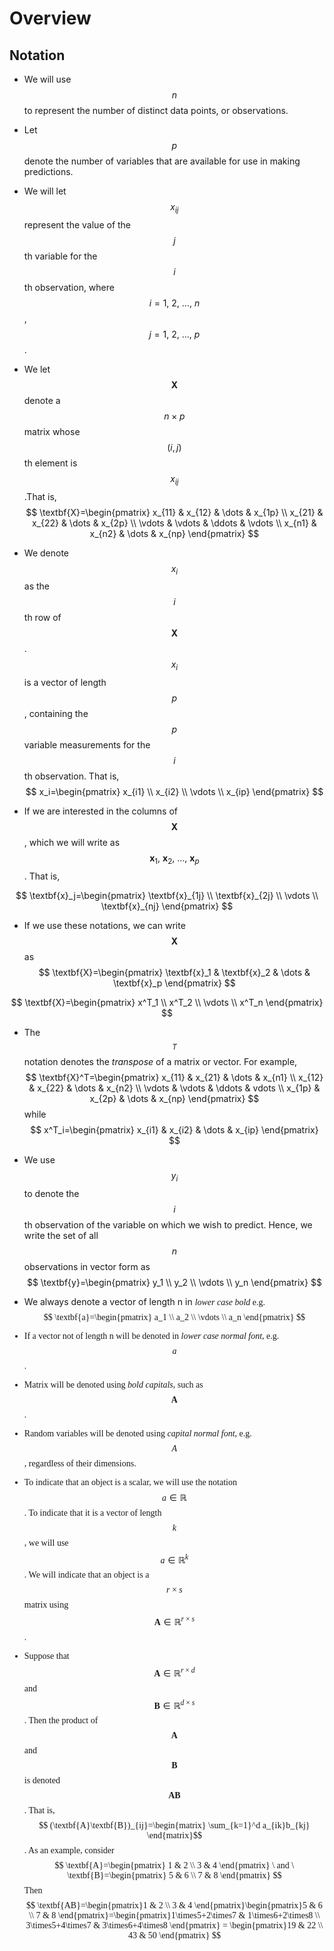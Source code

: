 # Overview

## Notation

+ We will use $$n$$ to represent the number of distinct data points, or observations.

+ Let $$p$$ denote the number of variables that are available for use in making predictions.

+ We will let $$x_{ij}$$ represent the value of the $$j$$th variable for the $$i$$th observation, where $$i=1,\ 2,\ \dots,\ n$$, $$j=1,\ 2,\ \dots,\ p$$.

+ We let $$\textbf{X}$$ denote a $$n \times p$$ matrix whose $$(i,j)$$th element is $$x_{ij}$$.That is,
$$
\textbf{X}=\begin{pmatrix}
x_{11} & x_{12} & \dots & x_{1p} \\
x_{21} & x_{22} & \dots & x_{2p} \\
\vdots & \vdots & \ddots & \vdots \\
x_{n1} & x_{n2} & \dots & x_{np}
\end{pmatrix}
$$

+ We denote $$x_i$$ as the $$i$$th row of  $$\textbf{X}$$. $$x_i$$ is a vector of length $$p$$, containing the $$p$$ variable measurements for the $$i$$th observation. That is,
$$
x_i=\begin{pmatrix}
x_{i1} \\
x_{i2} \\
\vdots \\
x_{ip}
\end{pmatrix}
$$

+ If we are interested in the columns of $$\textbf{X}$$, which we will write as $$\textbf{x}_1,\ \textbf{x}_2,\ \dots,\ \textbf{x}_p $$. That is,

$$
\textbf{x}_j=\begin{pmatrix}
\textbf{x}_{1j} \\
\textbf{x}_{2j} \\
\vdots \\
\textbf{x}_{nj}
\end{pmatrix}
$$

+ If we use these notations, we can write $$\textbf{X}$$ as
$$
\textbf{X}=\begin{pmatrix}
\textbf{x}_1 & \textbf{x}_2 & \dots & \textbf{x}_p
\end{pmatrix}
$$

$$
\textbf{X}=\begin{pmatrix}
x^T_1 \\
x^T_2 \\
\vdots \\
x^T_n
\end{pmatrix}
$$

+ The $$^T$$ notation denotes the *transpose* of a matrix or vector. For example,
$$
\textbf{X}^T=\begin{pmatrix}
x_{11} & x_{21} & \dots & x_{n1} \\
x_{12} & x_{22} & \dots & x_{n2} \\
\vdots & \vdots & \ddots & vdots \\
x_{1p} & x_{2p} & \dots & x_{np}
\end{pmatrix}
$$
while
$$
x^T_i=\begin{pmatrix}
x_{i1} & x_{i2} & \dots & x_{ip}
\end{pmatrix}
$$

+ We use $$y_i$$ to denote the $$i$$th observation of the variable on which we wish to predict. Hence, we write the set of all $$n$$ observations in vector form as
$$
\textbf{y}=\begin{pmatrix}
y_1 \\
y_2 \\
\vdots \\
y_n
\end{pmatrix}
$$

+ We always denote a vector of length n in *<font face='Computer Modern'>lower case bold* e.g.
$$
\textbf{a}=\begin{pmatrix}
a_1 \\
a_2 \\
\vdots \\
a_n
\end{pmatrix}
$$

+ If a vector not of length n will be denoted in *<font face='Computer Modern'> lower case normal font*, e.g. $$a$$.

+ Matrix will be denoted using *<font face='Computer Modern'> bold capitals*, such as $$\textbf{A}$$.

+ Random variables will be denoted using *<font face='Computer Modern'> capital normal font*, e.g. $$A$$, regardless of their dimensions.

+ To indicate that an object is a scalar, we will use the notation $$a \in \mathbb{R} $$. To indicate that it is a vector of length $$k$$, we will use $$a \in \mathbb{R}^k$$. We will indicate that an object is a $$r \times s$$ matrix using $$\textbf{A} \in \mathbb{R}^{r \times s}$$.

+ Suppose that $$ \textbf{A} \in \mathbb{R}^{r \times d} $$ and $$ \textbf{B} \in \mathbb{R}^{d \times s} $$. Then the product of $$\textbf{A}$$ and $$\textbf{B}$$ is denoted $$\textbf{AB}$$. That is, $$ (\textbf{A}\textbf{B})_{ij}=\begin{matrix} \sum_{k=1}^d a_{ik}b_{kj} \end{matrix}$$. As an example, consider
$$
\textbf{A}=\begin{pmatrix}
1 & 2 \\
3 & 4
\end{pmatrix} \  and \
\textbf{B}=\begin{pmatrix}
5 & 6 \\
7 & 8
\end{pmatrix}
$$
Then
$$
\textbf{AB}=\begin{pmatrix}1 & 2 \\ 3 & 4 \end{pmatrix}\begin{pmatrix}5 & 6 \\ 7 & 8 \end{pmatrix}=\begin{pmatrix}1\times5+2\times7 & 1\times6+2\times8 \\ 3\times5+4\times7 & 3\times6+4\times8 \end{pmatrix} = \begin{pmatrix}19 & 22 \\ 43 & 50 \end{pmatrix}
$$
